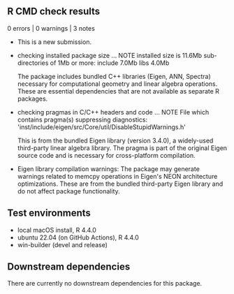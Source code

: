 ## R CMD check results

0 errors | 0 warnings | 3 notes

* This is a new submission.

* checking installed package size ... NOTE
  installed size is 11.6Mb
  sub-directories of 1Mb or more:
    include   7.0Mb
    libs      4.0Mb
    
  The package includes bundled C++ libraries (Eigen, ANN, Spectra) necessary for
  computational geometry and linear algebra operations. These are essential
  dependencies that are not available as separate R packages.

* checking pragmas in C/C++ headers and code ... NOTE
  File which contains pragma(s) suppressing diagnostics:
    'inst/include/eigen/src/Core/util/DisableStupidWarnings.h'
    
  This is from the bundled Eigen library (version 3.4.0), a widely-used 
  third-party linear algebra library. The pragma is part of the original
  Eigen source code and is necessary for cross-platform compilation.

* Eigen library compilation warnings:
  The package may generate warnings related to memcpy operations in Eigen's
  NEON architecture optimizations. These are from the bundled third-party
  Eigen library and do not affect package functionality.

## Test environments

* local macOS install, R 4.4.0
* ubuntu 22.04 (on GitHub Actions), R 4.4.0
* win-builder (devel and release)

## Downstream dependencies

There are currently no downstream dependencies for this package.